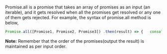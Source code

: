 
 Promise.all is a promise that takes an array of promises as an input (an iterable), and it gets resolved when all the promises get resolved or any one of them gets rejected. For example, the syntax of promise.all method is below,

 ```javascript
 Promise.all([Promise1, Promise2, Promise3]) .then(result) => {   console.log(result) }) .catch(error => console.log(`Error in promises ${error}`))
 ```

 **Note:** Remember that the order of the promises(output the result) is maintained as per input order.

